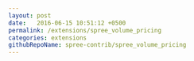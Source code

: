 ```yaml
---
layout: post
date:   2016-06-15 10:51:12 +0500
permalink: /extensions/spree_volume_pricing
categories: extensions
githubRepoName: spree-contrib/spree_volume_pricing
---
```

